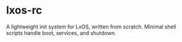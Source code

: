# lxos-rc
A lightweight init system for LxOS, written from scratch. Minimal shell scripts handle boot, services, and shutdown.
